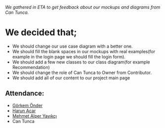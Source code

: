 _We gathered in ETA to get feedback about our mockups and diagrams from Can Tunca._

# We decided that; #

  * We should change our use case diagram with a better one.
  * We should fill the blank spaces in our mockups with real examples(for example in the login page we should fill the login form).
  * We should add a few new classes to our class diagram(for example Recommendation)
  * We should change the role of Can Tunca to Owner from Contributor.
  * We should add all of our content to our project main page


## Attendance: ##

  * [Görkem Önder](GorkemOnder.md)
  * [Harun Acar](HarunAcar.md)
  * [Mehmet Alper Yayıkçı](MehmetAlperYayikci.md)
  * Can Tunca